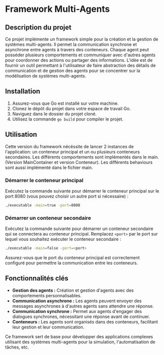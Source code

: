 # Framework Multi-Agents

## Description du projet

Ce projet implémente un framework simple pour la création et la gestion de systèmes multi-agents. 
Il permet la communication synchrone et asynchrone entre agents à travers des conteneurs. 
Chaque agent peut posséder plusieurs comportements et communiquer avec d'autres agents pour coordonner des actions 
ou partager des informations. L'idée est de fournir un outil permettant à l'utilisateur de faire abstraction des 
détails de communication et de gestion des agents pour se concentrer sur la modélisation de systèmes multi-agents.

## Installation

1. Assurez-vous que Go est installé sur votre machine.
2. Clonez le dépôt du projet dans votre espace de travail Go.
3. Naviguez dans le dossier du projet cloné.
4. Utilisez la commande `go build` pour compiler le projet.

## Utilisation

Cette version du framework nécéssite de lancer 2 instances de l'application:
un conteneur principal et un ou plusieurs conteneurs secondaires.
Les différents comportements sont implémentés dans le main. (Version MainContainer et version Conteneur).
Les différents behaviours sont aussi implémenté dans le fichier main.

### Démarrer le conteneur principal

Exécutez la commande suivante pour démarrer le conteneur principal sur le port 8080 (vous pouvez choisir un autre port si nécessaire) :

```bash
./executable -main=true -port=8080
```

### Démarrer un conteneur secondaire

Exécutez la commande suivante pour démarrer un conteneur secondaire qui se connectera au conteneur principal. 
Remplacez `<port>` par le port sur lequel vous souhaitez exécuter le conteneur secondaire :

```bash
./executable -main=false -port=<port>
```

Assurez-vous que le port du conteneur principal est correctement configuré pour permettre la communication entre les conteneurs.

## Fonctionnalités clés

- **Gestion des agents :** Création et gestion d'agents avec des comportements personnalisables.
- **Communication asynchrone :** Les agents peuvent envoyer des messages asynchrones à d'autres agents sans attendre une réponse.
- **Communication synchrone :** Permet aux agents d'engager des dialogues synchrones, nécessitant une réponse avant de continuer.
- **Conteneurs :** Les agents sont organisés dans des conteneurs, facilitant leur gestion et leur communication.

Ce framework sert de base pour développer des applications complexes utilisant des systèmes multi-agents pour la simulation, l'automatisation de tâches, etc.